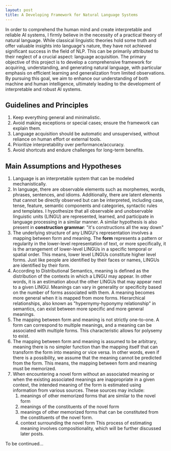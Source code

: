 ```yaml
---
layout: post
title: A Developing Framework for Natural Language Systems
---
```


In order to comprehend the human mind and create interpretable and reliable AI systems, I firmly believe in the necessity of a practical theory of natural language. While classical linguistic theories hold some truth and offer valuable insights into language's nature, they have not achieved significant success in the field of NLP. This can be primarily attributed to their neglect of a crucial aspect: language acquisition. The primary objective of this project is to develop a comprehensive framework for acquiring, understanding, and generating natural language, with particular emphasis on efficient learning and generalization from limited observations. By pursuing this goal, we aim to enhance our understanding of both machine and human intelligence, ultimately leading to the development of interpretable and robust AI systems.

## Guidelines and Principles
1. Keep everything general and minimalistic.
2. Avoid making exceptions or special cases; ensure the framework can explain them.
3. Language acquisition should be automatic and unsupervised, without reliance on human effort or external tools.
4. Prioritize interpretability over performance/accuracy.
5. Avoid shortcuts and endure challenges for long-term benefits.

## Main Assumptions and Hypotheses
1. Language is an interpretable system that can be modeled mechanistically.
2. In language, there are observable elements such as morphemes, words, phrases, sentences, and idioms. Additionally, there are latent elements that cannot be directly observed but can be interpreted, including case, tense, feature, semantic components and categories, syntactic rules and templates. I hypothesize that all observable and unobservable linguistic units (LINGU) are represented, learned, and participate in language processing in a similar manner. A similar hypothesis is also present in **construction grammar**: "it's constructions all the way down"
3. The underlying structure of any LINGU's representation involves a mapping between form and meaning. The **form** represents a pattern or regularity in the lower-level representation of text, or more specifically, it is the arrangement of lower-level LINGUs in a specific temporal or spatial order. This means, lower level LINGUs constitute higher level forms. Just like people are identified by their faces or names, LINGUs are identified by their form. 
4. According to Distributional Semantics, meaning is defined as the distribution of the contexts in which a LINGU may appear. In other words, it is an estimation about the other LINGUs that may appear next to a given LINGU. Meanings can vary in generality or specificity based on the number of forms associated with them. A meaning becomes more general when it is mapped from more forms. Hierarchical relationships, also known as "hypernymy-hyponymy relationship" in semantics, can exist between more specific and more general meanings.
5. The mapping between form and meaning is not strictly one-to-one. A form can correspond to multiple meanings, and a meaning can be associated with multiple forms. This characteristic allows for polysemy to exist.
6. The mapping between form and meaning is assumed to be arbitrary, meaning there is no simpler function than the mapping itself that can transform the form into meaning or vice versa. In other words, even if there is a possibility, we assume that the meaning cannot be predicted from the form. This means, the mapping between form and meaning must be memorized.
7. When encountering a novel form without an associated meaning or when the existing associated meanings are inappropriate in a given context, the intended meaning of the form is estimated using information from various sources. These sources may include:
	1. meanings of other memorized forms that are similar to the novel form
	2. meanings of the constituents of the novel form
	3. meanings of other memorized forms that can be constituted from the constituents of the novel form.
	4. context surrounding the novel form 
	This process of estimating meaning involves compositionality, which will be further discussed later posts.

To be continued...
